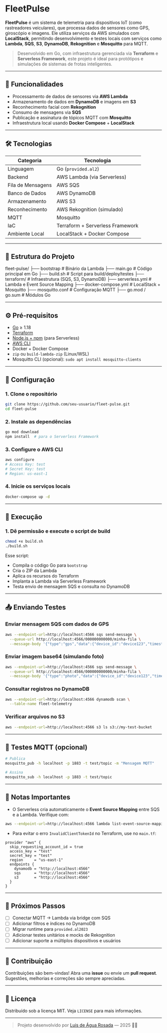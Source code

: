 

# FleetPulse

**FleetPulse** é um sistema de telemetria para dispositivos IoT (como rastreadores veiculares), que processa dados de sensores como GPS, giroscópio e imagens. Ele utiliza serviços da AWS simulados com **LocalStack**, permitindo desenvolvimento e testes locais com serviços como **Lambda**, **SQS**, **S3**, **DynamoDB**, **Rekognition** e **Mosquitto** para MQTT.

> Desenvolvido em Go, com infraestrutura gerenciada via **Terraform** e **Serverless Framework**, este projeto é ideal para protótipos e simulações de sistemas de frotas inteligentes.

---

## 🚀 Funcionalidades

- Processamento de dados de sensores via **AWS Lambda**
- Armazenamento de dados em **DynamoDB** e imagens em **S3**
- Reconhecimento facial com **Rekognition**
- Consumo de mensagens via **SQS**
- Publicação e assinatura de tópicos MQTT com **Mosquitto**
- Infraestrutura local usando **Docker Compose** + **LocalStack**

---

## 🛠️ Tecnologias

| Categoria      | Tecnologia                       |
|---------------|----------------------------------|
| Linguagem      | Go (`provided.al2`)              |
| Backend        | AWS Lambda (via Serverless)      |
| Fila de Mensagens | AWS SQS                         |
| Banco de Dados | AWS DynamoDB                    |
| Armazenamento  | AWS S3                           |
| Reconhecimento | AWS Rekognition (simulado)       |
| MQTT           | Mosquitto                        |
| IaC            | Terraform + Serverless Framework |
| Ambiente Local | LocalStack + Docker Compose      |

---

## 📁 Estrutura do Projeto



fleet-pulse/
├── bootstrap                # Binário da Lambda
├── main.go                  # Código principal em Go
├── build.sh                 # Script para build/deploy/testes
├── terraform/               # Infraestrutura (SQS, S3, DynamoDB)
├── serverless.yml           # Lambda e Event Source Mapping
├── docker-compose.yml       # LocalStack + Mosquitto
├── mosquitto.conf           # Configuração MQTT
├── go.mod / go.sum          # Módulos Go



---

## ⚙️ Pré-requisitos

- [Go](https://golang.org/) ≥ 1.18
- [Terraform](https://www.terraform.io/downloads)
- [Node.js + npm](https://nodejs.org/) (para Serverless)
- [AWS CLI](https://docs.aws.amazon.com/cli/latest/userguide/install-cliv2.html)
- Docker + Docker Compose
- `zip` ou `build-lambda-zip` (Linux/WSL)
- Mosquitto CLI (opcional): `sudo apt install mosquitto-clients`

---

## 🔧 Configuração

### 1. Clone o repositório

```bash
git clone https://github.com/seu-usuario/fleet-pulse.git
cd fleet-pulse
````

### 2. Instale as dependências

```bash
go mod download
npm install  # para o Serverless Framework
```

### 3. Configure o AWS CLI

```bash
aws configure
# Access Key: test
# Secret Key: test
# Region: us-east-1
```

### 4. Inicie os serviços locais

```bash
docker-compose up -d
```

---

## 🧪 Execução

### 1. Dê permissão e execute o script de build

```bash
chmod +x build.sh
./build.sh
```

Esse script:

* Compila o código Go para `bootstrap`
* Cria o ZIP da Lambda
* Aplica os recursos do Terraform
* Implanta a Lambda via Serverless Framework
* Testa envio de mensagem SQS e consulta no DynamoDB

---

## 📤 Enviando Testes

### Enviar mensagem SQS com dados de GPS

```bash
aws --endpoint-url=http://localhost:4566 sqs send-message \
  --queue-url http://localhost:4566/000000000000/minha-fila \
  --message-body '{"type":"gps","data":{"device_id":"device123","timestamp":"2025-05-19T17:00:00Z","latitude":40.7128,"longitude":-74.0060}}'
```

### Enviar imagem base64 (simulando foto)

```bash
aws --endpoint-url=http://localhost:4566 sqs send-message \
  --queue-url http://localhost:4566/000000000000/minha-fila \
  --message-body '{"type":"photo","data":{"device_id":"device123","timestamp":"2025-05-19T17:00:00Z","image":"<base64>"}}'
```

### Consultar registros no DynamoDB

```bash
aws --endpoint-url=http://localhost:4566 dynamodb scan \
  --table-name fleet-telemetry
```

### Verificar arquivos no S3

```bash
aws --endpoint-url=http://localhost:4566 s3 ls s3://my-test-bucket
```

---

## 📡 Testes MQTT (opcional)

```bash
# Publica
mosquitto_pub -h localhost -p 1883 -t test/topic -m "Mensagem MQTT"

# Assina
mosquitto_sub -h localhost -p 1883 -t test/topic
```

---

## 📌 Notas Importantes

* O Serverless cria automaticamente o **Event Source Mapping** entre SQS e a Lambda.
  Verifique com:

```bash
aws --endpoint-url=http://localhost:4566 lambda list-event-source-mappings
```

* Para evitar o erro `InvalidClientTokenId` no Terraform, use no `main.tf`:

```hcl
provider "aws" {
  skip_requesting_account_id = true
  access_key = "test"
  secret_key = "test"
  region     = "us-east-1"
  endpoints {
    dynamodb = "http://localhost:4566"
    sqs      = "http://localhost:4566"
    s3       = "http://localhost:4566"
  }
}
```

---

## 🧭 Próximos Passos

* [ ] Conectar MQTT → Lambda via bridge com SQS
* [ ] Adicionar filtros e índices no DynamoDB
* [ ] Migrar runtime para `provided.al2023`
* [ ] Adicionar testes unitários e mocks de Rekognition
* [ ] Adicionar suporte a múltiplos dispositivos e usuários

---

## 🤝 Contribuição

Contribuições são bem-vindas! Abra uma **issue** ou envie um **pull request**. Sugestões, melhorias e correções são sempre apreciadas.

---

## 📄 Licença

Distribuído sob a licença MIT. Veja `LICENSE` para mais informações.

---

> Projeto desenvolvido por [Luis de Água Rosada](https://github.com/iamrosada0) — 2025 🚚📡


